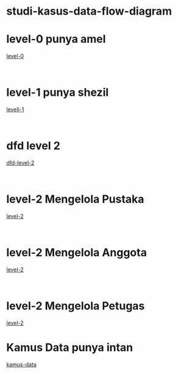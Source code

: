 # studi-kasus-data-flow-diagram
# level-0 punya amel
[level-0](img/level-0.jpeg)

<br>

# level-1 punya shezil
[levell-1](img/levell-1.jpeg)

<br>

# dfd level 2 
[dfd-level-2](img/dfd-level-2.jpeg)

<br>

# level-2 Mengelola Pustaka
[level-2](img/level-2-mengelola-pustaka.jpeg)

<br>

# level-2 Mengelola Anggota
[level-2](img/level-2-mengelola-anggota.jpeg)

<br>



# level-2 Mengelola Petugas
[level-2](img/level-2-mengelola-petugas.jpeg)
<br>

# Kamus Data punya intan
[kamus-data](img/kamus-data.jpeg)

